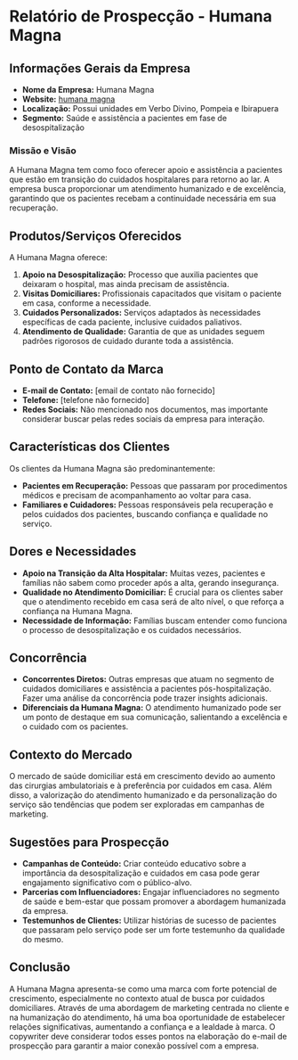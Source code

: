 # Relatório de Prospecção - Humana Magna

## Informações Gerais da Empresa
- **Nome da Empresa:** Humana Magna
- **Website:** [humana magna](http://www.humanamagna.com.br)
- **Localização:** Possui unidades em Verbo Divino, Pompeia e Ibirapuera
- **Segmento:** Saúde e assistência a pacientes em fase de desospitalização

### Missão e Visão
A Humana Magna tem como foco oferecer apoio e assistência a pacientes que estão em transição do cuidados hospitalares para retorno ao lar. A empresa busca proporcionar um atendimento humanizado e de excelência, garantindo que os pacientes recebam a continuidade necessária em sua recuperação.

## Produtos/Serviços Oferecidos
A Humana Magna oferece:
1. **Apoio na Desospitalização:** Processo que auxilia pacientes que deixaram o hospital, mas ainda precisam de assistência.
2. **Visitas Domiciliares:** Profissionais capacitados que visitam o paciente em casa, conforme a necessidade.
3. **Cuidados Personalizados:** Serviços adaptados às necessidades específicas de cada paciente, inclusive cuidados paliativos.
4. **Atendimento de Qualidade:** Garantia de que as unidades seguem padrões rigorosos de cuidado durante toda a assistência.

## Ponto de Contato da Marca
- **E-mail de Contato:** [email de contato não fornecido]
- **Telefone:** [telefone não fornecido]
- **Redes Sociais:** Não mencionado nos documentos, mas importante considerar buscar pelas redes sociais da empresa para interação.

## Características dos Clientes
Os clientes da Humana Magna são predominantemente:
- **Pacientes em Recuperação:** Pessoas que passaram por procedimentos médicos e precisam de acompanhamento ao voltar para casa.
- **Familiares e Cuidadores:** Pessoas responsáveis pela recuperação e pelos cuidados dos pacientes, buscando confiança e qualidade no serviço.

## Dores e Necessidades
- **Apoio na Transição da Alta Hospitalar:** Muitas vezes, pacientes e famílias não sabem como proceder após a alta, gerando insegurança.
- **Qualidade no Atendimento Domiciliar:** É crucial para os clientes saber que o atendimento recebido em casa será de alto nível, o que reforça a confiança na Humana Magna.
- **Necessidade de Informação:** Famílias buscam entender como funciona o processo de desospitalização e os cuidados necessários.

## Concorrência
- **Concorrentes Diretos:** Outras empresas que atuam no segmento de cuidados domiciliares e assistência a pacientes pós-hospitalização. Fazer uma análise da concorrência pode trazer insights adicionais.
- **Diferenciais da Humana Magna:** O atendimento humanizado pode ser um ponto de destaque em sua comunicação, salientando a excelência e o cuidado com os pacientes.

## Contexto do Mercado
O mercado de saúde domiciliar está em crescimento devido ao aumento das cirurgias ambulatoriais e à preferência por cuidados em casa. Além disso, a valorização do atendimento humanizado e da personalização do serviço são tendências que podem ser exploradas em campanhas de marketing.

## Sugestões para Prospecção
- **Campanhas de Conteúdo:** Criar conteúdo educativo sobre a importância da desospitalização e cuidados em casa pode gerar engajamento significativo com o público-alvo.
- **Parcerias com Influenciadores:** Engajar influenciadores no segmento de saúde e bem-estar que possam promover a abordagem humanizada da empresa.
- **Testemunhos de Clientes:** Utilizar histórias de sucesso de pacientes que passaram pelo serviço pode ser um forte testemunho da qualidade do mesmo.

## Conclusão
A Humana Magna apresenta-se como uma marca com forte potencial de crescimento, especialmente no contexto atual de busca por cuidados domiciliares. Através de uma abordagem de marketing centrada no cliente e na humanização do atendimento, há uma boa oportunidade de estabelecer relações significativas, aumentando a confiança e a lealdade à marca. O copywriter deve considerar todos esses pontos na elaboração do e-mail de prospecção para garantir a maior conexão possível com a empresa.